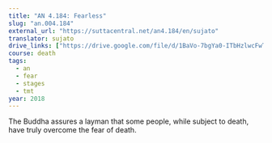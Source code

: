 ```yaml
---
title: "AN 4.184: Fearless"
slug: "an.004.184"
external_url: "https://suttacentral.net/an4.184/en/sujato"
translator: sujato
drive_links: ["https://drive.google.com/file/d/1BaVo-7bgYa0-ITbHzlwcFwTl7WRPailZ/view?usp=drivesdk"]
course: death
tags:
  - an
  - fear
  - stages
  - tmt
year: 2018
---
```


The Buddha assures a layman that some people, while subject to death, have truly overcome the fear of death.
